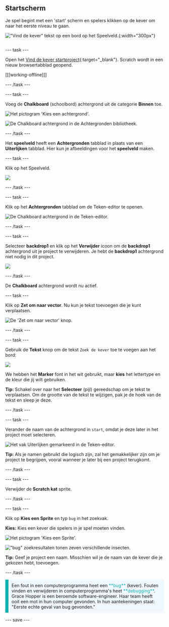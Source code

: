 ## Startscherm

<div style="display: flex; flex-wrap: wrap">
<div style="flex-basis: 200px; flex-grow: 1; margin-right: 15px;">
Je spel begint met een 'start' scherm en spelers klikken op de kever om naar het eerste niveau te gaan.
</div>
<div>

!["Vind de kever" tekst op een bord op het Speelveld.](images/start-screen.png){:width="300px"}

</div>
</div>

--- task ---

Open het [Vind de kever startproject](https://scratch.mit.edu/projects/582214723/editor){:target="_blank"}. Scratch wordt in een nieuw browsertabblad geopend.

[[[working-offline]]]

--- /task ---

--- task ---

Voeg de **Chalkboard** (schoolbord) achtergrond uit de categorie **Binnen** toe.

![Het pictogram 'Kies een achtergrond'.](images/backdrop-button.png)

![De Chalkboard achtergrond in de Achtergronden bibliotheek.](images/chalkboard.png)

--- /task ---

Het **speelveld** heeft een **Achtergronden** tabblad in plaats van een **Uiterlijken** tabblad. Hier kun je afbeeldingen voor het **speelveld** maken.

--- task ---

Klik op het Speelveld.

![](images/stage-pane.png)

--- /task ---

--- task ---

Klik op het **Achtergronden** tabblad om de Teken-editor te openen.

![De Chalkboard achtergrond in de Teken-editor.](images/chalkboard-paint.png)

--- /task ---

--- task ---

Selecteer **backdrop1** en klik op het **Verwijder** icoon om de **backdrop1** achtergrond uit je project te verwijderen. Je hebt de **backdrop1** achtergrond niet nodig in dit project.

![](images/delete-backdrop1.png)

--- /task ---

De **Chalkboard** achtergrond wordt nu actief.

--- task ---

Klik op **Zet om naar vector**. Nu kun je tekst toevoegen die je kunt verplaatsen.

![De 'Zet om naar vector' knop.](images/vector-button.png)

--- /task ---

--- task ---

Gebruik de **Tekst** knop om de tekst `Zoek de kever` toe te voegen aan het bord:

![](images/chalkboard-text.png)

We hebben het **Marker** font in het wit gebruikt, maar **kies** het lettertype en de kleur die jij wilt gebruiken.

**Tip:** Schakel over naar het **Selecteer** (pijl) gereedschap om je tekst te verplaatsen. Om de grootte van de tekst te wijzigen, pak je de hoek van de tekst en sleep je deze.

--- /task ---

--- task ---

Verander de naam van de achtergrond in `start`, omdat je deze later in het project moet selecteren.

![Het vak Uiterlijken gemarkeerd in de Teken-editor.](images/start-screen-name.png)

**Tip:** Als je namen gebruikt die logisch zijn, zal het gemakkelijker zijn om je project te begrijpen, vooral wanneer je later bij een project terugkomt.

--- /task ---

--- task ---

Verwijder de **Scratch kat** sprite.

--- /task ---

--- task ---

Klik op **Kies een Sprite** en typ `bug` in het zoekvak.

**Kies:** Kies een kever die spelers in je spel moeten vinden.

![Het pictogram 'Kies een Sprite'.](images/sprite-button.png)

!["bug" zoekresultaten tonen zeven verschillende insecten.](images/bug-search.png)

**Tip:** Geef je project een naam. Misschien wil je de naam van de kever die je gekozen hebt, toevoegen.

--- /task ---

<p style="border-left: solid; border-width:10px; border-color: #0faeb0; background-color: aliceblue; padding: 10px;">
Een fout in een computerprogramma heet een <span style="color: #0faeb0">**bug**</span> (kever). Fouten vinden en verwijderen in computerprogramma's heet <span style="color: #0faeb0">**debugging**</span>. Grace Hopper is een beroemde software-engineer. Haar team heeft ooit een mot in hun computer gevonden. In hun aantekeningen staat: "Eerste echte geval van bug gevonden."
</p>

--- save ---

